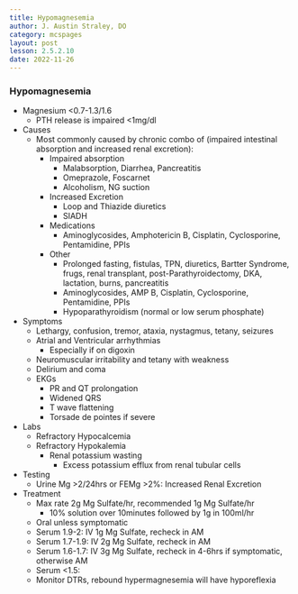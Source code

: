 ```yaml
---
title: Hypomagnesemia
author: J. Austin Straley, DO
category: mcspages
layout: post
lesson: 2.5.2.10
date: 2022-11-26
---
```


<html>
    <meta charset="UTF-8">
    <meta name="viewport" content="width=device-width, initial-scale=1">
    <link href="{{site.baseurl}}/assets/grid/bootstrap-grid.min.css" rel="stylesheet">
    <link href="{{site.baseurl}}/assets/grid/grid.css" rel="stylesheet">
    <link rel="stylesheet" href="{{site.baseurl}}/assets/gitbook/gitbook-plugin-fontsettings/website.css">
    <link rel="stylesheet" href="{{site.baseurl}}/assets/gitbook/gitbook-plugin-search-pro/search.css">
    <link rel="stylesheet" href="{{site.baseurl}}/assets/gitbook/gitbook-plugin-back-to-top-button/plugin.css">
    <link rel="stylesheet" href="{{site.baseurl}}/assets/gitbook/style.css">
    <link rel="stylesheet" href="{{site.baseurl}}/assets/gitbook/rouge/{{ site.syntax_highlighter_style | default: 'colorful' }}.css">
    <meta name="HandheldFriendly" content="true"/>
    <meta name="viewport" content="width=device-width, initial-scale=1, user-scalable=no">
    <meta name="apple-mobile-web-app-capable" content="yes">
    <meta name="apple-mobile-web-app-status-bar-style" content="black">
    <link rel="apple-touch-icon-precomposed" sizes="152x152" href="{{site.baseurl}}/assets/gitbook/images/apple-touch-icon-precomposed-152.png">
    <link rel="shortcut icon" href="{{site.baseurl}}/{{site.favicon_path}}" type="image/x-icon">
    <style>
        .p {
            color: #B8B8B8;
        }
        .p1 {
            color
        }
    </style>
</html>

### Hypomagnesemia
-	Magnesium <0.7-1.3/1.6
    -	PTH release is impaired <1mg/dl
-	Causes
    -	Most commonly caused by chronic combo of (impaired intestinal absorption and increased renal excretion):
        -	Impaired absorption
            -	Malabsorption, Diarrhea, Pancreatitis
            -	Omeprazole, Foscarnet
            -	Alcoholism, NG suction
        -	Increased Excretion
            -	Loop and Thiazide diuretics
            -	SIADH
        -	Medications
            -	Aminoglycosides, Amphotericin B, Cisplatin, Cyclosporine, Pentamidine, PPIs
        -	Other
            -	Prolonged fasting, fistulas, TPN, diuretics, Bartter Syndrome, frugs, renal transplant, post-Parathyroidectomy, DKA, lactation, burns, pancreatitis
            -	Aminoglycosides, AMP B, Cisplatin, Cyclosporine, Pentamidine, PPIs
            -	Hypoparathyroidism (normal or low serum phosphate)
-	Symptoms
    -	Lethargy, confusion, tremor, ataxia, nystagmus, tetany, seizures
    -	Atrial and Ventricular arrhythmias
        -	Especially if on digoxin
    -	Neuromuscular irritability and tetany with weakness
    -	Delirium and coma
    -	EKGs
        -	PR and QT prolongation
        -	Widened QRS
        -	T wave flattening
        -	Torsade de pointes if severe
-	Labs
    -	Refractory Hypocalcemia
    -	Refractory Hypokalemia
        -	Renal potassium wasting
            -	Excess potassium efflux from renal tubular cells
-	Testing
    -	Urine Mg >2/24hrs or FEMg >2%: Increased Renal Excretion
-	Treatment
    -	Max rate 2g Mg Sulfate/hr, recommended 1g Mg Sulfate/hr
        -	10% solution over 10minutes followed by 1g in 100ml/hr
    -	Oral unless symptomatic
    -	Serum 1.9-2: IV 1g Mg Sulfate, recheck in AM
    -	Serum 1.7-1.9: IV 2g Mg Sulfate, recheck in AM
    -	Serum 1.6-1.7: IV 3g Mg Sulfate, recheck in 4-6hrs if symptomatic, otherwise AM
    -	Serum <1.5:
    -	Monitor DTRs, rebound hypermagnesemia will have hyporeflexia
